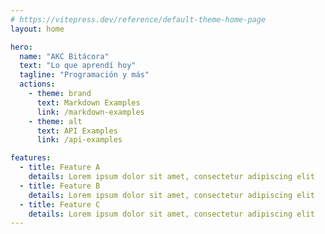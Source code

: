 ```yaml
---
# https://vitepress.dev/reference/default-theme-home-page
layout: home

hero:
  name: "AKC Bitácora"
  text: "Lo que aprendí hoy"
  tagline: "Programación y más"
  actions:
    - theme: brand
      text: Markdown Examples
      link: /markdown-examples
    - theme: alt
      text: API Examples
      link: /api-examples

features:
  - title: Feature A
    details: Lorem ipsum dolor sit amet, consectetur adipiscing elit
  - title: Feature B
    details: Lorem ipsum dolor sit amet, consectetur adipiscing elit
  - title: Feature C
    details: Lorem ipsum dolor sit amet, consectetur adipiscing elit
---
```


